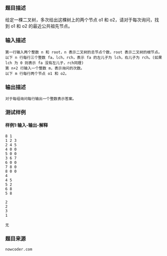 ### 题目描述

给定一棵二叉树，多次给出这棵树上的两个节点 o1 和 o2，请对于每次询问，找到 o1 和 o2 的最近公共祖先节点。


### 输入描述

```
第一行输入两个整数 n 和 root，n 表示二叉树的总节点个数，root 表示二叉树的根节点。
以下 n 行每行三个整数 fa，lch，rch，表示 fa 的左儿子为 lch，右儿子为 rch。(如果 lch 为 0 则表示 fa 没有左儿子，rch同理)
第 n+2 行输入一个整数 m，表示询问的次数。
以下 m 行每行两个节点 o1 和 o2。
```
### 输出描述

```
对于每组询问每行输出一个整数表示答案。
```

### 测试样例
#### 样例1:输入-输出-解释

```
8 1
1 2 3
2 4 5
4 0 0
5 0 0
3 6 7
6 0 0
7 8 0
8 0 0
4
4 5
5 2
6 8
5 8
```
```
2
2
3
1
```
```
无
```

### 题目来源  
`nowcoder.com`